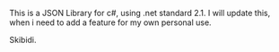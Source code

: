 This is a JSON Library for c#, using .net standard 2.1.
I will update this, when i need to add a feature for my own personal use.

Skibidi.
